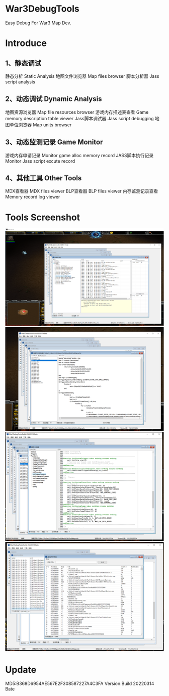 # War3DebugTools
Easy Debug For War3 Map Dev.
# Introduce
## 1、静态调试
静态分析 Static Analysis
地图文件浏览器 Map files browser
脚本分析器 Jass script analysis
## 2、动态调试 Dynamic Analysis
地图资源浏览器 Map file resources browser
游戏内存描述表查看 Game memory description table viewer
Jass脚本调试器 Jass script debugging
地图单位浏览器 Map units browser
## 3、动态监测记录 Game Monitor
游戏内存申请记录 Monitor game alloc memory record
JASS脚本执行记录 Monitor Jass script excute record 
## 4、其他工具 Other Tools
MDX查看器 MDX files viewer
BLP查看器 BLP files viewer
内存监测记录查看  Memory record log viewer
# Tools Screenshot
![Image text](https://github.com/yoie/War3DebugTools/blob/main/Images/1.png)
![Image text](https://github.com/yoie/War3DebugTools/blob/main/Images/2.png)
![Image text](https://github.com/yoie/War3DebugTools/blob/main/Images/3.png)
![Image text](https://github.com/yoie/War3DebugTools/blob/main/Images/4.png)
# Update
MD5:B368D6954AE567E2F308587227A4C3FA Version:Build 20220314 Bate
